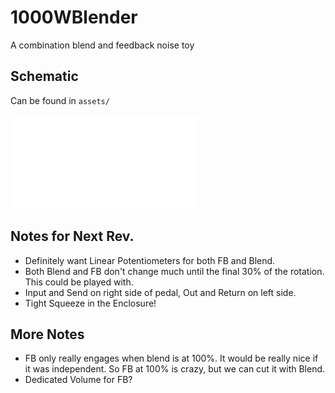 # 1000WBlender
A combination blend and feedback noise toy

## Schematic
Can be found in `assets/`

![schematic](assets/1000WBlender.pdf)

## Notes for Next Rev.

- Definitely want Linear Potentiometers for both FB and Blend.
- Both Blend and FB don't change much until the final 30% of the rotation. This
  could be played with.
- Input and Send on right side of pedal, Out and Return on left side.
- Tight Squeeze in the Enclosure!

## More Notes

- FB only really engages when blend is at 100%. It would be really nice if it was independent. So FB at 100% is crazy, but we can cut it with Blend. 
- Dedicated Volume for FB? 
